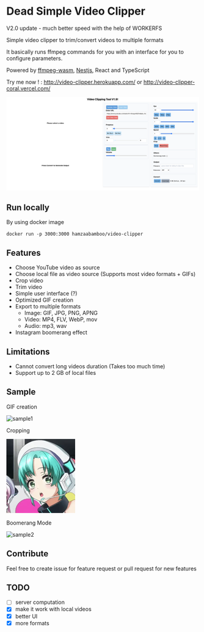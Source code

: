 # Dead Simple Video Clipper

V2.0 update - much better speed with the help of WORKERFS

Simple video clipper to trim/convert videos to multiple formats

It basically runs ffmpeg commands for you with an interface for you to configure parameters.

Powered by [ffmpeg-wasm](https://github.com/ffmpegwasm/ffmpeg.wasm), [Nestjs](https://github.com/nestjs/nest), React and TypeScript

Try me now ! : http://video-clipper.herokuapp.com/ or http://video-clipper-coral.vercel.com/

![screenshot](samples/screenshot.png)

## Run locally

By using docker image

```
docker run -p 3000:3000 hamzaabamboo/video-clipper
```

## Features

- Choose YouTube video as source
- Choose local file as video source (Supports most video formats + GIFs)
- Crop video
- Trim video
- Simple user interface (?)
- Optimized GIF creation
- Export to multiple formats
  - Image: GIF, JPG, PNG, APNG
  - Video: MP4, FLV, WebP, mov
  - Audio: mp3, wav
- Instagram boomerang effect

## Limitations

- Cannot convert long videos duration (Takes too much time)
- Support up to 2 GB of local files

## Sample

GIF creation

![sample1](samples/sample1.gif)

Cropping

![sample3](samples/sample3.gif)

Boomerang Mode

![sample2](samples/sample2.gif)

## Contribute

Feel free to create issue for feature request or pull request for new features

## TODO

- [ ] server computation
- [x] make it work with local videos
- [x] better UI
- [x] more formats
